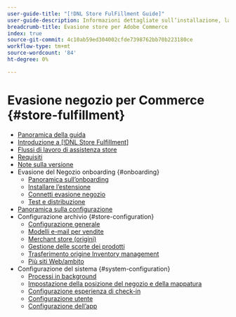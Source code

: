 ```yaml
---
user-guide-title: "[!DNL Store FulFillment Guide]"
user-guide-description: Informazioni dettagliate sull’installazione, la configurazione e l’utilizzo di Store Fulfillment per i negozi Adobe Commerce.
breadcrumb-title: Evasione store per Adobe Commerce
index: true
source-git-commit: 4c10ab59ed304002cfde7398762bb70b223180ce
workflow-type: tm+mt
source-wordcount: '84'
ht-degree: 0%

---
```



# Evasione negozio per Commerce {#store-fulfillment}

- [Panoramica della guida](guide-overview.md)
- [Introduzione a [!DNL Store Fulfillment]](introduction.md)
- [Flussi di lavoro di assistenza store](store-assist-modules.md)
- [Requisiti](solution-requirements.md)
- [Note sulla versione](release-notes.md)
- Evasione del Negozio onboarding {#onboarding}
   - [Panoramica sull’onboarding](onboard.md)
   - [Installare l’estensione](install.md)
   - [Connetti evasione negozio](connect-set-up-service.md)
   - [Test e distribuzione](test-and-deploy.md)
- [Panoramica sulla configurazione](service-config-settings-overview.md)
- Configurazione archivio {#store-configuration}
   - [Configurazione generale](enable-general.md)
   - [Modelli e-mail per vendite](sales-emails.md)
   - [Merchant store (origini)](merchant-store-configuration.md)
   - [Gestione delle scorte dei prodotti](product-stock.md)
   - [Trasferimento origine Inventory management](inventory-stock-transfer.md)
   - [Più siti Web/ambito](multi-site-and-scope-config.md)
- Configurazione del sistema {#system-configuration}
   - [Processi in background](background-processes.md)
   - [Impostazione della posizione del negozio e della mappatura](store-location-map-provider-setup.md)
   - [Configurazione esperienza di check-in](check-in-experience-setup.md)
   - [Configurazione utente](user-setup.md)
   - [Configurazione dell’app](app-setup.md)

